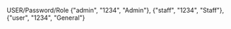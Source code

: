 USER/Password/Role
{"admin", "1234", "Admin"},
{"staff", "1234", "Staff"},
{"user", "1234", "General"}
